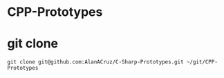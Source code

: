 # CPP-Prototypes

# git clone
```
git clone git@github.com:AlanACruz/C-Sharp-Prototypes.git ~/git/CPP-Prototypes
```
